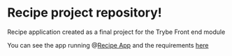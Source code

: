# Recipe project repository!

Recipe application created as a final project for the Trybe Front end module

You can see the app running @[Recipe App](https://recipes-app-chi.vercel.app/) and the requirements [here](./https://github.com/brunogrb/Recipes-App/blob/main/ReadmeTrybe.md)


